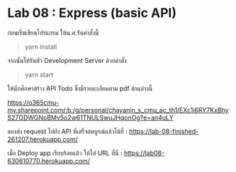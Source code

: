 # Lab 08 : Express (basic API)

ก่อนเริ่มเขียนโปรแกรม ให้น.ศ.รันคำสั่งนี้

> yarn install

จากนั้นให้รันตัว Development Server ด้วยคำสั่ง

> yarn start

ให้นักศึกษาสร้าง API Todo ซึ่งมีรายละเอียดตาม pdf ด้านล่างนี้

https://o365cmu-my.sharepoint.com/:b:/g/personal/chayanin_s_cmu_ac_th1/EXc1i6RY7KxBhyS27GDWGNoBMv5o2w61TNULSwuJHqonOg?e=an4uLY

ลองส่ง request ไปยัง API ที่เสร็จสมบูรณ์แล้วได้ที่ : https://lab-08-finished-261207.herokuapp.com/

เมื่อ Deploy app เรียบร้อยแล้ว ให้ใส่ URL ที่นี่ : https://lab08-630610770.herokuapp.com/
